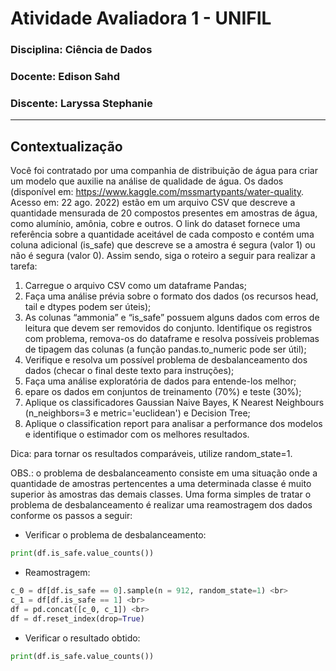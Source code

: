 # Atividade Avaliadora 1 - UNIFIL


### Disciplina: Ciência de Dados
### Docente: Edison Sahd
### Discente: Laryssa Stephanie 

---

## Contextualização

Você foi contratado por uma companhia de distribuição de água para criar um modelo que auxilie na análise de qualidade de água. Os dados (disponível em: https://www.kaggle.com/mssmartypants/water-quality. Acesso em: 22 ago. 2022) estão em um arquivo CSV que descreve a quantidade mensurada de 20 compostos presentes em amostras de água, como alumínio, amônia, cobre e outros. O link do dataset fornece uma referência sobre a quantidade aceitável de cada composto e contém uma coluna adicional (is_safe) que descreve se a amostra é segura (valor 1) ou não é segura (valor 0). Assim sendo, siga o roteiro a seguir para realizar a tarefa:

1. Carregue o arquivo CSV como um dataframe Pandas;
2. Faça uma análise prévia sobre o formato dos dados (os recursos head, tail e dtypes podem ser úteis);
3. As colunas “ammonia” e “is_safe” possuem alguns dados com erros de leitura que devem ser removidos do conjunto. Identifique os registros com problema, remova-os do dataframe e resolva possíveis problemas de tipagem das colunas (a função pandas.to_numeric pode ser útil);
4. Verifique e resolva um possível problema de desbalanceamento dos dados (checar o final deste texto para instruções);
5. Faça uma análise exploratória de dados para entende-los melhor;
6. epare os dados em conjuntos de treinamento (70%) e teste (30%);
7. Aplique os classificadores Gaussian Naive Bayes, K Nearest Neighbours (n_neighbors=3 e metric='euclidean') e Decision Tree;
8. Aplique o classification report para analisar a performance dos modelos e identifique o estimador com os melhores resultados.
 

Dica: para tornar os resultados comparáveis, utilize random_state=1.

OBS.: o problema de desbalanceamento consiste em uma situação onde a quantidade de amostras pertencentes a uma determinada classe é muito superior às amostras das demais classes. Uma forma simples de tratar o problema de desbalanceamento é realizar uma reamostragem dos dados conforme os passos a seguir:

* Verificar o problema de desbalanceamento: <br>
```py
print(df.is_safe.value_counts())
```

* Reamostragem: <br>
```py
c_0 = df[df.is_safe == 0].sample(n = 912, random_state=1) <br>
c_1 = df[df.is_safe == 1] <br>
df = pd.concat([c_0, c_1]) <br>
df = df.reset_index(drop=True)
```

* Verificar o resultado obtido: <br>
```py
print(df.is_safe.value_counts())
```
